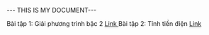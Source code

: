 --- THIS IS MY DOCUMENT---

Bài tập 1: Giải phương trình bậc 2 <a href="google.com"> Link </a>
Bài tập 2: Tính tiền điện <a href="https://github.com/nthohuynh/FTJD1803_JavaCore/blob/master/hntho/OOP/src/TinhTienDien.java"> Link </a>
